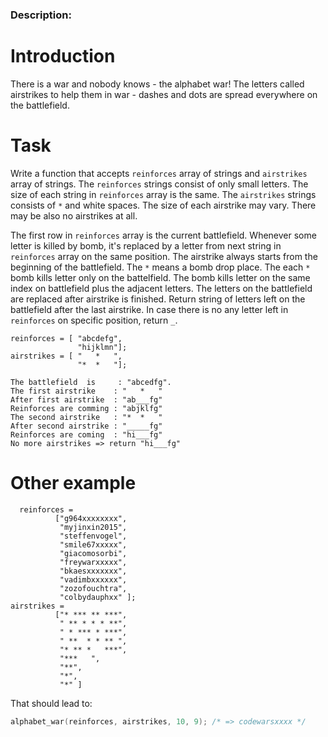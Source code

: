 ### Description:

# Introduction

There is a war and nobody knows - the alphabet war!
The letters called airstrikes to help them in war - dashes and dots are spread everywhere on the battlefield.

# Task

Write a function that accepts `reinforces` array of strings and `airstrikes` array of strings.
The `reinforces` strings consist of only small letters. The size of each string in `reinforces` array is the same.
The `airstrikes` strings consists of `*` and white spaces.
The size of each airstrike may vary. There may be also no airstrikes at all.

The first row in `reinforces` array is the current battlefield. Whenever some letter is killed by bomb, it's replaced by a letter from next string in `reinforces` array on the same position.
The airstrike always starts from the beginning of the battlefield.
The `*` means a bomb drop place. The each `*` bomb kills letter only on the battelfield. The bomb kills letter on the same index on battlefield plus the adjacent letters.
The letters on the battlefield are replaced after airstrike is finished.
Return string of letters left on the battlefield after the last airstrike. In case there is no any letter left in `reinforces` on specific position, return `_`.

```
reinforces = [ "abcdefg",
               "hijklmn"];
airstrikes = [ "   *   ",
               "*  *   "];
             
The battlefield  is     : "abcedfg".
The first airstrike    : "   *   "  
After first airstrike  : "ab___fg"
Reinforces are comming : "abjklfg"
The second airstrike   : "*  *   "
After second airstrike : "_____fg"
Reinforces are coming  : "hi___fg"
No more airstrikes => return "hi___fg"
```

# Other example

```
  reinforces =  
          ["g964xxxxxxxx",
           "myjinxin2015",
           "steffenvogel",
           "smile67xxxxx",
           "giacomosorbi",
           "freywarxxxxx",
           "bkaesxxxxxxx",
           "vadimbxxxxxx",
           "zozofouchtra",
           "colbydauphxx" ];
airstrikes =
          ["* *** ** ***",
           " ** * * * **",
           " * *** * ***",
           " **  * * ** ",
           "* ** *   ***",
           "***   ",
           "**",
           "*",
           "*" ]
```

That should lead to:

```c
alphabet_war(reinforces, airstrikes, 10, 9); /* => codewarsxxxx */
```
